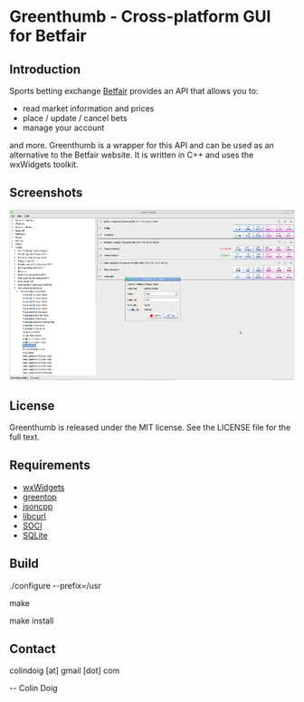 Greenthumb - Cross-platform GUI for Betfair
===========================================

Introduction
------------
Sports betting exchange [Betfair](www.betfair.com) provides an API that allows you to:
 * read market information and prices
 * place / update / cancel bets
 * manage your account

and more.  Greenthumb is a wrapper for this API and can be used as an alternative to the Betfair website.  It is written in C++ and uses the wxWidgets toolkit.

Screenshots
-----------

![Screenshot](https://raw.githubusercontent.com/captain-igloo/greenthumb/master/doc/screenshot1.png)

License
-------

Greenthumb is released under the MIT license. See the LICENSE file for the full text.

Requirements
------------

* [wxWidgets](https://www.wxwidgets.org)
* [greentop](https://github.com/captain-igloo/greentop)
* [jsoncpp](https://github.com/open-source-parsers/jsoncpp)
* [libcurl](http://curl.haxx.se/libcurl/)
* [SOCI](http://soci.sourceforge.net/)
* [SQLite](https://www.sqlite.org/)

Build
-----

./configure --prefix=/usr

make

make install

Contact
-------

colindoig [at] gmail [dot] com

-- Colin Doig
